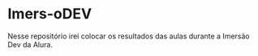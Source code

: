 # Imers-oDEV
Nesse repositório irei colocar os resultados das aulas durante a Imersão Dev da Alura.
